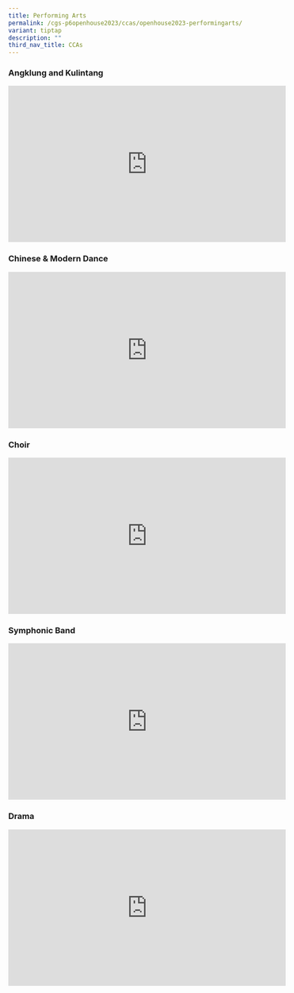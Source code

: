 ```yaml
---
title: Performing Arts
permalink: /cgs-p6openhouse2023/ccas/openhouse2023-performingarts/
variant: tiptap
description: ""
third_nav_title: CCAs
---
```

<h3>Angklung and Kulintang</h3>
<div class="iframe-wrapper">
<iframe height="315" width="560" allowfullscreen="true" frameborder="0" src="https://www.youtube.com/embed/TpKAbU0EvcE?si=7CaS4DpWwxaFU5g5"></iframe>
</div>
<h3>Chinese &amp; Modern Dance</h3>
<div class="iframe-wrapper">
<iframe height="315" width="560" allowfullscreen="true" frameborder="0" src="https://www.youtube.com/embed/HLvtxlO10-o?si=E6MgjVFvZAWn5hSH"></iframe>
</div>
<h3>Choir</h3>
<div class="iframe-wrapper">
<iframe height="315" width="560" allowfullscreen="true" frameborder="0" src="https://www.youtube.com/embed/IIjsI6mhyek?si=zFburImgeml1XUzw"></iframe>
</div>
<h3>Symphonic Band</h3>
<div class="iframe-wrapper">
<iframe height="315" width="560" allowfullscreen="true" frameborder="0" src="https://www.youtube.com/embed/wbfwrmLg6lA?si=IWWexUDlwxa0yEsF"></iframe>
</div>
<h3>Drama</h3>
<div class="iframe-wrapper">
<iframe height="315" width="560" allowfullscreen="true" frameborder="0" src="https://www.youtube.com/embed/HRsgTUQwjPQ?si=MqOV9vwkoMgWeR-F"></iframe>
</div>
<p></p>